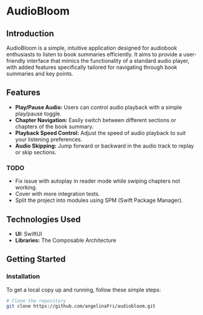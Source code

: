 # AudioBloom

## Introduction

AudioBloom is a simple, intuitive application designed for audiobook enthusiasts to listen to book summaries efficiently. It aims to provide a user-friendly interface that mimics the functionality of a standard audio player, with added features specifically tailored for navigating through book summaries and key points.

## Features

- **Play/Pause Audio:** Users can control audio playback with a simple play/pause toggle.
- **Chapter Navigation:** Easily switch between different sections or chapters of the book summary.
- **Playback Speed Control:** Adjust the speed of audio playback to suit your listening preferences.
- **Audio Skipping:** Jump forward or backward in the audio track to replay or skip sections.

### TODO

- Fix issue with autoplay in reader mode while swiping chapters not working.
- Cover with more integration tests.
- Split the project into modules using SPM (Swift Package Manager).

## Technologies Used

- **UI:** SwiftUI
- **Libraries:** The Composable Architecture

## Getting Started

### Installation

To get a local copy up and running, follow these simple steps:

```bash
# Clone the repository
git clone https://github.com/angelinaFri/audiobloom.git

